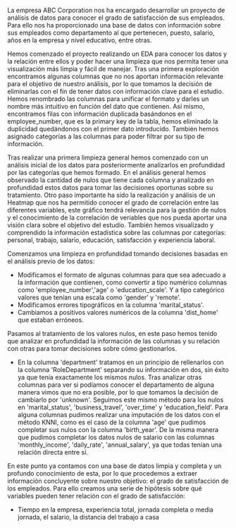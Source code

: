 La empresa ABC Corporation nos ha encargado desarrollar un proyecto de análisis de datos para conocer el grado de satisfacción de sus empleados. Para ello nos ha proporcionado una base de datos con información sobre sus empleados como departamento al que pertenecen, puesto, salario, años en la empresa y nivel educativo, entre otras.

Hemos comenzado el proyecto realizando un EDA para conocer los datos y la relación entre ellos y poder hacer una limpieza que nos permita tener una visualización más limpia y fácil de manejar. Tras una primera exploración encontramos algunas columnas que no nos aportan información relevante para el objetivo de nuestro análisis, por lo que tomamos la decisión de eliminarlas con el fin de tener datos con información clave para el estudio. Hemos renombrado las columnas para unificar el formato y darles un nombre más intuitivo en función del dato que contienen. Así mismo, encontramos filas con información duplicada basándonos en el employee_number, que es la primary key de la tabla, hemos eliminado la duplicidad quedándonos con el primer dato introducido. También hemos asignado categorías a las columnas para poder filtrar por su tipo  de información.

Tras realizar una primera limpieza general hemos comenzado con un análisis inicial de los datos para posteriormente analizarlos en profundidad por las categorías que hemos formado.
En el análisis general hemos observado la cantidad de nulos que tiene cada columna y analizado en profundidad estos datos para tomar las decisiones oportunas sobre su tratamiento. Otro paso importante ha sido la realización y análisis de un Heatmap que nos ha permitido conocer el grado de correlación entre las diferentes variables, este gráfico tendrá relevancia para la gestión de nulos y el conocimiento de la correlación de veriables que nos pueda aportar una visión clara sobre el objetivo del estudio.
También hemos visualizado y comprendido la información estadística sobre las columnas por categorías: personal, trabajo, salario, educación, satisfacción y experiencia laboral. 

Comenzamos una limpieza en profundidad tomando decisiones basadas en el análisis previo de los datos: 
- Modificamos el formato de algunas columnas para que sea adecuado a la información que contienen, como convertir a tipo numérico columnas como 'employee_number','age' o 'education_scale'. Y a tipo categórico valores que tenían una escala como 'gender' y 'remote'.
- Modificamos errores tipográficos en la columna 'marital_status'.
- Cambiamos a positivos valores numéricos de la columna 'dist_home' que estaban erróneos.

Pasamos al tratamiento de los valores nulos, en este paso hemos tenido que analizar en profundidad la información de las columnas y su relación con otras para tomar decisiones sobre cómo gestionarlos.
- En la columna 'department' tratamos en un principio de rellenarlos con la columna 'RoleDepartment' separando su información en dos, sin éxito ya que tenía exactamente los mismos nulos. Tras analizar otras columnas para ver si podíamos conocer el departamento de alguna manera vimos que no era posible, por lo que tomamos la decisión de cambiarlo por 'unknown'. Seguimos este mismo método para los nulos en 'marital_status', 'business_travel', 'over_time' y 'education_field'.
Para alguna columnas pudimos realizar una imputación de los datos con el método KNNI, como es el caso de la columna 'age' que pudimos completar sus nulos con la columna 'birth_year'. De la misma manera que pudimos completar los datos nulos de salario con las columnas 'monthly_income', 'daily_rate', 'annual_salary', ya que todas tenían una relación directa entre sí.

En este punto ya contamos con una base de datos limpia y completa y un profundo conocimiento de esta, por lo que procedemos a extraer información concluyente sobre nuestro objetivo: el grado de satisfacción de los empleados.
Para ello creamos una serie de hipótesis sobre qué variables pueden tener relación con el grado de satisfacción:
- Tiempo en la empresa, experiencia total, jornada completa o media jornada, el salario, la distancia del trabajo a casa


